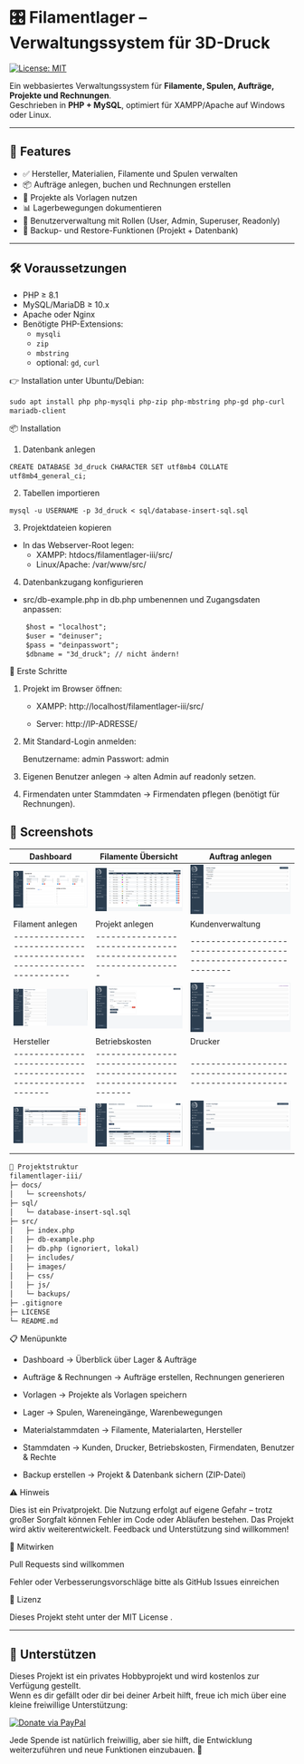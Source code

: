 # 🎛️ Filamentlager – Verwaltungssystem für 3D-Druck
[![License: MIT](https://img.shields.io/badge/License-MIT-green.svg)](LICENSE)

Ein webbasiertes Verwaltungssystem für **Filamente, Spulen, Aufträge, Projekte und Rechnungen**.  
Geschrieben in **PHP + MySQL**, optimiert für XAMPP/Apache auf Windows oder Linux.

---

## 🚀 Features
- ✅ Hersteller, Materialien, Filamente und Spulen verwalten
- 📦 Aufträge anlegen, buchen und Rechnungen erstellen
- 📂 Projekte als Vorlagen nutzen
- 📊 Lagerbewegungen dokumentieren
- 👤 Benutzerverwaltung mit Rollen (User, Admin, Superuser, Readonly)
- 💾 Backup- und Restore-Funktionen (Projekt + Datenbank)

---

## 🛠 Voraussetzungen
- PHP ≥ 8.1  
- MySQL/MariaDB ≥ 10.x  
- Apache oder Nginx  
- Benötigte PHP-Extensions:
  - `mysqli`
  - `zip`
  - `mbstring`
  - optional: `gd`, `curl`

👉 Installation unter Ubuntu/Debian:
```
sudo apt install php php-mysqli php-zip php-mbstring php-gd php-curl mariadb-client
```
📦 Installation

1. Datenbank anlegen
```
CREATE DATABASE 3d_druck CHARACTER SET utf8mb4 COLLATE utf8mb4_general_ci;
```

2. Tabellen importieren
```
mysql -u USERNAME -p 3d_druck < sql/database-insert-sql.sql
```

3. Projektdateien kopieren

 - In das Webserver-Root legen:
	+ XAMPP: htdocs/filamentlager-iii/src/
	+ Linux/Apache: /var/www/src/

4. Datenbankzugang konfigurieren

+ src/db-example.php in db.php umbenennen und Zugangsdaten anpassen:
```
	$host = "localhost";
	$user = "deinuser";
	$pass = "deinpasswort";
	$dbname = "3d_druck"; // nicht ändern!
```
👣 Erste Schritte

1. Projekt im Browser öffnen:

	+ XAMPP: http://localhost/filamentlager-iii/src/

	+ Server: http://IP-ADRESSE/

2. Mit Standard-Login anmelden:

	Benutzername: admin
	Passwort: admin

3. Eigenen Benutzer anlegen → alten Admin auf readonly setzen.

4. Firmendaten unter Stammdaten → Firmendaten pflegen (benötigt für Rechnungen).

## 📸 Screenshots

| Dashboard                                             | Filamente Übersicht                                                    | Auftrag anlegen                                                   |
| ----------------------------------------------------- | ---------------------------------------------------------------------- | ----------------------------------------------------------------- |
| ![Dashboard](docs/screenshots/3d-druck-dashboard.png) | ![Filamente Übersicht](docs/screenshots/3d-druck-filament-ansicht.png) | ![Auftrag anlegen](docs/screenshots/3d-druck-auftrag-anlegen.png) |
| Filament anlegen                                                    | Projekt anlegen                                                   | Kundenverwaltung                                                  |
| ------------------------------------------------------------------- | ----------------------------------------------------------------- | ----------------------------------------------------------------- |
| ![Filament anlegen](docs/screenshots/3d-druck-filament-anlegen.png) | ![Projekt anlegen](docs/screenshots/3d-druck-projekt-anlegen.png) | ![Kundenverwaltung](docs/screenshots/3d-druck-kunden-anlegen.png) |
| Hersteller                                                      | Betriebskosten                                                          | Drucker                                                   |
| --------------------------------------------------------------- | ----------------------------------------------------------------------- | --------------------------------------------------------- |
| ![Hersteller](docs/screenshots/3d-druck-hersteller-ansicht.png) | ![Betriebskosten](docs/screenshots/3d-druck-betriebskosten-ansicht.png) | ![Drucker](docs/screenshots/3d-druck-drucker-anlegen.png) |

```
📂 Projektstruktur
filamentlager-iii/
├─ docs/
│   └─ screenshots/
├─ sql/
│   └─ database-insert-sql.sql
├─ src/
│   ├─ index.php
│   ├─ db-example.php
│   ├─ db.php (ignoriert, lokal)
│   ├─ includes/
│   ├─ images/
│   ├─ css/
│   ├─ js/
│   └─ backups/
├─ .gitignore
├─ LICENSE
└─ README.md
```

📋 Menüpunkte

* Dashboard → Überblick über Lager & Aufträge

* Aufträge & Rechnungen → Aufträge erstellen, Rechnungen generieren

* Vorlagen → Projekte als Vorlagen speichern

* Lager → Spulen, Wareneingänge, Warenbewegungen

* Materialstammdaten → Filamente, Materialarten, Hersteller

* Stammdaten → Kunden, Drucker, Betriebskosten, Firmendaten, Benutzer & Rechte

* Backup erstellen → Projekt & Datenbank sichern (ZIP-Datei)

⚠️ Hinweis

Dies ist ein Privatprojekt.
Die Nutzung erfolgt auf eigene Gefahr – trotz großer Sorgfalt können Fehler im Code oder Abläufen bestehen.
Das Projekt wird aktiv weiterentwickelt. Feedback und Unterstützung sind willkommen!

🤝 Mitwirken

Pull Requests sind willkommen

Fehler oder Verbesserungsvorschläge bitte als GitHub Issues
 einreichen

📄 Lizenz

Dieses Projekt steht unter der MIT License
.

---

## 💖 Unterstützen

Dieses Projekt ist ein privates Hobbyprojekt und wird kostenlos zur Verfügung gestellt.  
Wenn es dir gefällt oder dir bei deiner Arbeit hilft, freue ich mich über eine kleine freiwillige Unterstützung:  

[![Donate via PayPal](https://img.shields.io/badge/Donate-PayPal-blue)](https://paypal.me/MikeSafranek/3)

Jede Spende ist natürlich freiwillig, aber sie hilft, die Entwicklung weiterzuführen und neue Funktionen einzubauen. 🙌

